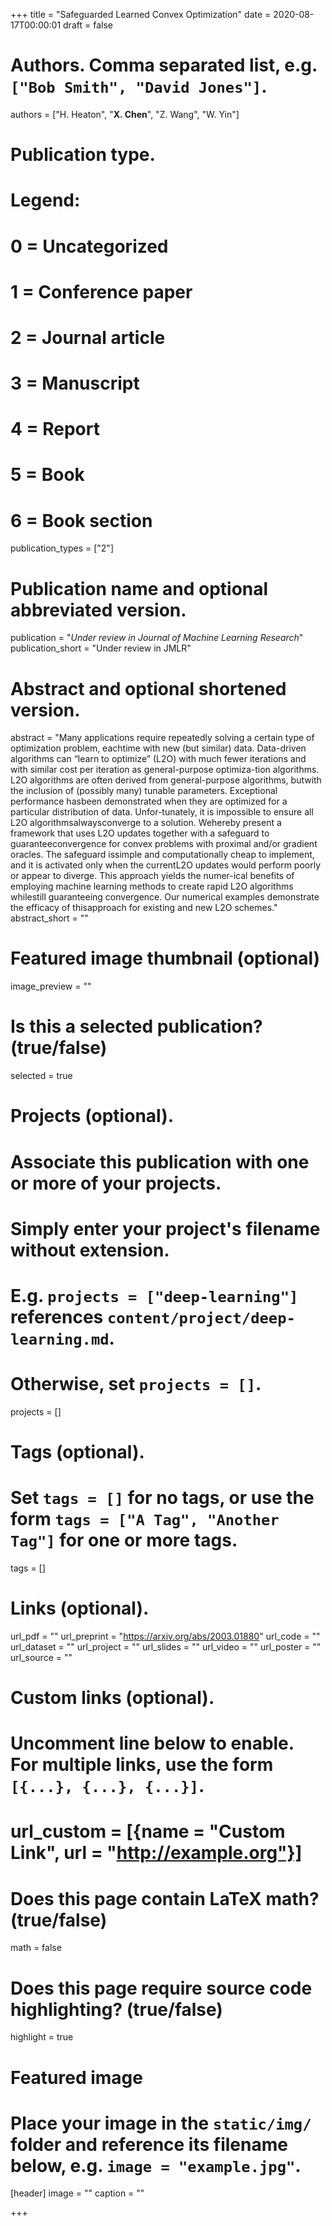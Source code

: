 +++
title = "Safeguarded Learned Convex Optimization"
date = 2020-08-17T00:00:01
draft = false

# Authors. Comma separated list, e.g. `["Bob Smith", "David Jones"]`.
authors = ["H. Heaton", "**X. Chen**", "Z. Wang", "W. Yin"]

# Publication type.
# Legend:
# 0 = Uncategorized
# 1 = Conference paper
# 2 = Journal article
# 3 = Manuscript
# 4 = Report
# 5 = Book
# 6 = Book section
publication_types = ["2"]

# Publication name and optional abbreviated version.
publication = "*Under review in Journal of Machine Learning Research*"
publication_short = "Under review in JMLR"

# Abstract and optional shortened version.
abstract = "Many applications require repeatedly solving a certain type of optimization problem, eachtime with new (but similar) data. Data-driven algorithms can “learn to optimize” (L2O) with much fewer iterations and with similar cost per iteration as general-purpose optimiza-tion algorithms. L2O algorithms are often derived from general-purpose algorithms, butwith the inclusion of (possibly many) tunable parameters. Exceptional performance hasbeen demonstrated when they are optimized for a particular distribution of data. Unfor-tunately, it is impossible to ensure all L2O algorithmsalwaysconverge to a solution. Wehereby present a framework that uses L2O updates together with a safeguard to guaranteeconvergence for convex problems with proximal and/or gradient oracles. The safeguard issimple and computationally cheap to implement, and it is activated only when the currentL2O updates would perform poorly or appear to diverge. This approach yields the numer-ical benefits of employing machine learning methods to create rapid L2O algorithms whilestill guaranteeing convergence. Our numerical examples demonstrate the efficacy of thisapproach for existing and new L2O schemes."
abstract_short = ""

# Featured image thumbnail (optional)
image_preview = ""

# Is this a selected publication? (true/false)
selected = true

# Projects (optional).
#   Associate this publication with one or more of your projects.
#   Simply enter your project's filename without extension.
#   E.g. `projects = ["deep-learning"]` references `content/project/deep-learning.md`.
#   Otherwise, set `projects = []`.
projects = []

# Tags (optional).
#   Set `tags = []` for no tags, or use the form `tags = ["A Tag", "Another Tag"]` for one or more tags.
tags = []

# Links (optional).
url_pdf = ""
url_preprint = "https://arxiv.org/abs/2003.01880"
url_code = ""
url_dataset = ""
url_project = ""
url_slides = ""
url_video = ""
url_poster = ""
url_source = ""

# Custom links (optional).
#   Uncomment line below to enable. For multiple links, use the form `[{...}, {...}, {...}]`.
# url_custom = [{name = "Custom Link", url = "http://example.org"}]

# Does this page contain LaTeX math? (true/false)
math = false

# Does this page require source code highlighting? (true/false)
highlight = true

# Featured image
# Place your image in the `static/img/` folder and reference its filename below, e.g. `image = "example.jpg"`.
[header]
image = ""
caption = ""

+++
